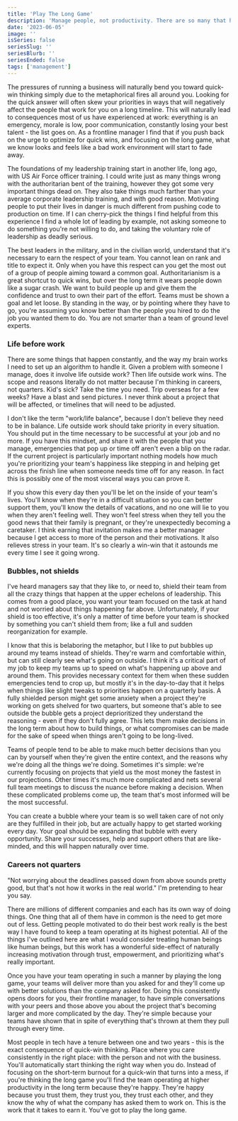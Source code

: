 ```yaml
---
title: 'Play The Long Game'
description: 'Manage people, not productivity. There are so many that have their priorities completely backward when it comes to the day-to-day grind.'
date: '2023-06-05'
image: ''
isSeries: false
seriesSlug: ''
seriesBlurb: ''
seriesEnded: false
tags: ['management']
---
```


The pressures of running a business will naturally bend you toward quick-win thinking simply due to the metaphorical fires all around you. Looking for the quick answer will often skew your priorities in ways that will negatively affect the people that work for you on a long timeline. This will naturally lead to consequences most of us have experienced at work: everything is an emergency, morale is low, poor communication, constantly losing your best talent - the list goes on. As a frontline manager I find that if you push back on the urge to optimize for quick wins, and focusing on the long game, what we know looks and feels like a bad work environment will start to fade away.

The foundations of my leadership training start in another life, long ago, with US Air Force officer training. I could write just as many things wrong with the authoritarian bent of the training, however they got some very important things dead on. They also take things much farther than your average corporate leadership training, and with good reason. Motivating people to put their lives in danger is much different from pushing code to production on time. If I can cherry-pick the things I find helpful from this experience I find a whole lot of leading by example, not asking someone to do something you're not willing to do, and taking the voluntary role of leadership as deadly serious.

The best leaders in the military, and in the civilian world, understand that it's necessary to earn the respect of your team. You cannot lean on rank and title to expect it. Only when you have this respect can you get the most out of a group of people aiming toward a common goal. Authoritarianism is a great shortcut to quick wins, but over the long term it wears people down like a sugar crash. We want to build people up and give them the confidence and trust to own their part of the effort. Teams must be shown a goal and let loose. By standing in the way, or by pointing where they have to go, you're assuming you know better than the people you hired to do the job you wanted them to do. You are not smarter than a team of ground level experts.

### Life before work

There are some things that happen constantly, and the way my brain works I need to set up an algorithm to handle it. Given a problem with someone I manage, does it involve life outside work? Then life outside work wins. The scope and reasons literally do not matter because I'm thinking in careers, not quarters. Kid's sick? Take the time you need. Trip overseas for a few weeks? Have a blast and send pictures. I never think about a project that will be affected, or timelines that will need to be adjusted.

I don't like the term "work/life balance", because I don't believe they need to be in balance. Life outside work should take priority in every situation. You should put in the time necessary to be successful at your job and no more. If you have this mindset, and share it with the people that you manage, emergencies that pop up or time off aren't even a blip on the radar. If the current project is particularly important nothing models how much you're prioritizing your team's happiness like stepping in and helping get across the finish line when someone needs time off for any reason. In fact this is possibly one of the most visceral ways you can prove it.

If you show this every day then you'll be let on the inside of your team's lives. You'll know when they're in a difficult situation so you can better support them, you'll know the details of vacations, and no one will lie to you when they aren't feeling well. They won't feel stress when they tell you the good news that their family is pregnant, or they're unexpectedly becoming a caretaker. I think earning that invitation makes me a better manager because I get access to more of the person and their motivations. It also relieves stress in your team. It's so clearly a win-win that it astounds me every time I see it going wrong.

### Bubbles, not shields

I've heard managers say that they like to, or need to, shield their team from all the crazy things that happen at the upper echelons of leadership. This comes from a good place, you want your team focused on the task at hand and not worried about things happening far above. Unfortunately, if your shield is too effective, it's only a matter of time before your team is shocked by something you can't shield them from; like a full and sudden reorganization for example.

I know that this is belaboring the metaphor, but I like to put bubbles up around my teams instead of shields. They're warm and comfortable within, but can still clearly see what's going on outside. I think it's a critical part of my job to keep my teams up to speed on what's happening up above and around them. This provides necessary context for them when these sudden emergencies tend to crop up, but mostly it's in the day-to-day that it helps when things like slight tweaks to priorities happen on a quarterly basis. A fully shielded person might get some anxiety when a project they're working on gets shelved for two quarters, but someone that's able to see outside the bubble gets a project deprioritized they understand the reasoning - even if they don't fully agree. This lets them make decisions in the long term about how to build things, or what compromises can be made for the sake of speed when things aren't going to be long-lived.

Teams of people tend to be able to make much better decisions than you can by yourself when they're given the entire context, and the reasons why we're doing all the things we're doing. Sometimes it's simple: we're currently focusing on projects that yield us the most money the fastest in our projections. Other times it's much more complicated and nets several full team meetings to discuss the nuance before making a decision. When these complicated problems come up, the team that's most informed will be the most successful.

You can create a bubble where your team is so well taken care of not only are they fulfilled in their job, but are actually happy to get started working every day. Your goal should be expanding that bubble with every opportunity. Share your successes, help and support others that are like-minded, and this will happen naturally over time.

### Careers not quarters

"Not worrying about the deadlines passed down from above sounds pretty good, but that's not how it works in the real world." I'm pretending to hear you say.

There are millions of different companies and each has its own way of doing things. One thing that all of them have in common is the need to get more out of less. Getting people motivated to do their best work really is the best way I have found to keep a team operating at its highest potential. All of the things I've outlined here are what I would consider treating human beings like human beings, but this work has a wonderful side-effect of naturally increasing motivation through trust, empowerment, and prioritizing what's really important.

Once you have your team operating in such a manner by playing the long game, your teams will deliver more than you asked for and they'll come up with better solutions than the company asked for. Doing this consistently opens doors for you, their frontline manager, to have simple conversations with your peers and those above you about the project that's becoming larger and more complicated by the day. They're simple because your teams have shown that in spite of everything that's thrown at them they pull through every time.

Most people in tech have a tenure between one and two years - this is the exact consequence of quick-win thinking. Place where you care consistently in the right place: with the person and not with the business. You'll automatically start thinking the right way when you do. Instead of focusing on the short-term burnout for a quick-win that turns into a mess, if you're thinking the long game you'll find the team operating at higher productivity in the long term because they're happy. They're happy because you trust them, they trust you, they trust each other, and they know the why of what the company has asked them to work on. This is the work that it takes to earn it. You've got to play the long game.
